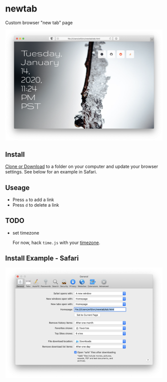 # newtab

Custom browser "new tab" page

![screenshot](example.png)

## Install

[Clone or Download](https://help.github.com/en/github/creating-cloning-and-archiving-repositories/cloning-a-repository) to a folder on your computer and update your browser settings. See below for an example in Safari.

## Useage

- Press `a` to add a link
- Press `d` to delete a link

## TODO

- set timezone

  For now, hack `time.js` with your [timezone](https://en.wikipedia.org/wiki/List_of_tz_database_time_zones).

## Install Example - Safari

![Safair setup](safari.png)
